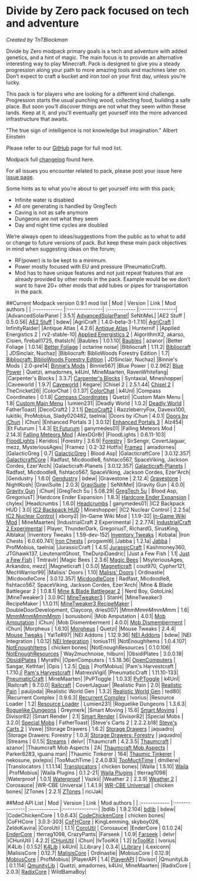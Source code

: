 # Divide by Zero pack focused on tech and adventure
*Created by TnTBlockman*

Divide by Zero modpack primary goals is a tech and adventure with added genetics, and a hint of magic. The main focus is to provide an alternative interesting way to play Minecraft. Pack is designed to give you a steady progression along your path to more amazing tools and machines later on. Don’t expect to craft a bucket and iron tool on your first day, unless you’re lucky.

This pack is for players who are looking for a different kind challenge. Progression starts the usual punching wood, collecting food, building a safe place. But soon you’ll discover things are not what they seem within these lands. Keep at it, and you'll eventually get yourself into the more advanced infrastructure that awaits.

"The true sign of intelligence is not knowledge but imagination."
Albert Einstein

Please refer to our [GitHub](https://github.com/tntblockman/TnTpack-Modpack) page for full mod list.

Modpack full [changelog](https://github.com/tntblockman/TnTpack-Modpack/blob/master/changelog) found here.

For all issues you encounter related to pack, please post your issue here [issue page](https://github.com/tntblockman/TnTpack-Modpack/issues).

Some hints as to what you’re about to get yourself into with this pack;

* Infinite water is disabled 
* All ore generating is handled by GregTech
* Caving is not as safe anymore
* Dungeons are not what they seem
* Day and night time cycles are doubled

We’re always open to ideas/suggestions from the public as to what to add or change to future versions of pack.  But keep these main pack objectives in mind when suggesting ideas on the forum;

* RF(power) is to be kept to a minimum.
* Power mostly focused with EU and pressure (PneumaticCraft).
* Mod has to have unique features and not just repeat features that are already provided by other mods in the pack.        Example would be we don’t want to have 20+ other mods that add tubes or pipes for transportation in the pack. 

##Current Modpack version 0.9.1 mod list
| Mod | Version | Link | Mod authors |
| :------------ |:---------------| :------------ |:---------------|
|AdvancedSolarPanel	| 3.5.1| [AdvancedSolarPanel](http://forum.industrial-craft.net/index.php?page=Thread&postID=27306)| SeNtiMeL|
|AE2 Stuff |	0.5.0.56| [AE2 Stuff](http://minecraft.curseforge.com/mc-mods/225194-ae2-stuff) |	bdew|
|AgriCraft |	1.4.0-beta-3-1.7.10| [AgriCraft](http://minecraft.curseforge.com/mc-mods/225635) |	InfinityRaider|
|Antique Atlas |	4.2.6| [Antique Atlas](http://minecraft.curseforge.com/mc-mods/227795) |	Hunternif |
|Applied Energistics 2 |	rv2-stable-10| [Applied Energistics 2](http://minecraft.curseforge.com/mc-mods/223794) |	AlgorithmX2, akarso, Cisien, fireball1725, thatsIch|
|Baubles |	1.0.1.10| [Baubles](http://www.curse.com/mc-mods/minecraft/227083-baubles) |	azanor|
|Better Foliage |	1.0.14| [Better Foliage](http://minecraft.curseforge.com/mc-mods/228529) |	octarine noise|
|Bibliocraft |	1.11.2| [Bibliocraft](http://minecraft.curseforge.com/mc-mods/228027) |	JDSinclair, Nuchaz|
|Bibliocraft: BiblioWoods Forestry Edition |	1.7| [Bibliocraft: BiblioWoods Forestry Edition](http://minecraft.curseforge.com/mc-mods/228363) |	JDSinclair, Nuchaz|
|Binnie's Mods |	2.0-pre14| [Binnie's Mods](http://minecraft.curseforge.com/mc-mods/223525) |	Binnie567|
|Blue Power |	0.2.962| [Blue Power](http://minecraft.curseforge.com/mc-mods/223099-blue-power) |	Quetzi, amadornes, k4Unl, MineMaarten, RavenWhitefang|
|Carpenter's Blocks |	3.3.7| [Carpenter's Blocks](http://minecraft.curseforge.com/mc-mods/228932-carpenters-blocks) |	Syntaxial, Mineshopper|
|Caveworld |	1.9.7| [Caveworld](http://www.minecraftforum.net/forums/mapping-and-modding/minecraft-mods/2217135-1-7-10-caveworld-adds-the-caveworld-dimension) |	Kegare|
|Chisel 2	| 2.5.1.44| [Chisel 2](http://minecraft.curseforge.com/mc-mods/225236)	| TheCricket26|
|ColorChat |	0.1.37| [ColorChat](http://minecraft.curseforge.com/mc-mods/221276-colorchat) |	k4Unl|
|Compass Coordinates |	0.1.8| [Compass Coordinates](http://minecraft.curseforge.com/mc-mods/231573-compass-coordinates) |	Quetzi|
|Custom Main Menu |	1.8| [Custom Main Menu](http://minecraft.curseforge.com/mc-mods/226406-custom-main-menu) |	lumien231|
|Deadly World |	1.0.2| [Deadly World](http://minecraft.curseforge.com/mc-mods/60098-deadly-world) |	FatherToast|
|DecoCraft2 |	2.1.1| [DecoCraft2](http://minecraft.curseforge.com/mc-mods/79616-decocraft2) |	RazzleberryFox, Davexx100, lukitiki, ProMobius, Slady020482, taelnia|
|Doors by iChun |	4.0.1| [Doors by iChun](http://minecraft.curseforge.com/mc-mods/229070-doors-by-ichun) |	iChun|
|Enhanced Portals 3 |	3.0.12| [Enhanced Portals 3](http://minecraft.curseforge.com/mc-mods/225921-enhanced-portals-3) |	Alz454|
|Et Futurum |	1.4.3| [Et Futurum](http://minecraft.curseforge.com/mc-mods/230114-et-futurum) |	ganymedes01|
|Falling Meteors Mod |	2.14.3| [Falling Meteors Mod](http://minecraft.curseforge.com/mc-mods/66776-falling-meteors-mod) |	AlexDGr8r|
|FloodLights |	0.6.11-103| [FloodLights](http://minecraft.curseforge.com/mc-mods/224728-floodlights) |	Keridos|
|Forestry	| 3.6.9| [Forestry](http://minecraft.curseforge.com/mc-mods/59751-forestry)	| SirSengir, CovertJaguar, mezz, MysteriousAges|
|Framez	| 0.2-32 Hotfix| [Framez](http://minecraft.curseforge.com/mc-mods/76118-framez)	| amadornes|
|GalacticGreg	| 0.7| [GalacticGreg](http://forum.industrial-craft.net/index.php?page=Thread&threadID=11039)	| Blood Asp|
|GalacticraftCore	| 3.0.12.357| [GalacticraftCore](http://micdoodle8.com/mods/galacticraft)	| Radfast, Micdoodle8, fishtaco567, SpaceViking, Jackson Cordes, Ezer'Arch|
|Galacticraft-Planets	| 3.0.12.357| [Galacticraft-Planets](http://micdoodle8.com/mods/galacticraft)	| Radfast, Micdoodle8, fishtaco567, SpaceViking, Jackson Cordes, Ezer'Arch|
|Gendustry	| 1.6.0| [Gendustry](http://minecraft.curseforge.com/mc-mods/70492-gendustry)	| bdew|
|Gravestone	| 2.12.4| [Gravestone](http://minecraft.curseforge.com/mc-mods/62929-gravestone_mod)	| NightKosh|
|GraviSuite	| 2.0.3| [GraviSuite](http://forum.industrial-craft.net/index.php?page=Thread&threadID=6915)	| SeNtiMel|
|Gravity Gun	| 4.0.0| [Gravity Gun](http://minecraft.curseforge.com/mc-mods/229072-gravity-gun)	| iChun|
|GregTech	5u | 5.08.29| [GregTech	5u](http://forum.industrial-craft.net/index.php?page=Thread&threadID=11488) | Blood Asp, GregoriusT|
|Hardcore Ender Expansion	| 1.8.3| [Hardcore Ender Expansion](http://minecraft.curseforge.com/mc-mods/228015-hardcore-ender-expansion)	| chylex|
|Headcrumbs	| 1.6.0| [Headcrumbs](http://minecraft.curseforge.com/mc-mods/222838-headcrumbs)	| ganymedes01|
|IC2 Backpack HUD	| 3.0| [IC2 Backpack HUD](http://forum.industrial-craft.net/index.php?page=Thread&threadID=8495)	| Mineshopper|
|IC2 Nuclear Control	| 2.2.5a| [IC2 Nuclear Control](http://forum.industrial-craft.net/index.php?page=Thread&threadID=10649)	| xbony2|
|In-Game Wiki Mod	| 1.1.9-32| [In-Game Wiki Mod](http://minecraft.curseforge.com/mc-mods/223815-in-game-wiki-mod)	| MineMaarten|
|IndustrialCraft 2 Experimental	| 2.2.774| [IndustrialCraft 2 Experimental](http://forum.industrial-craft.net/index.php?page=Thread&threadID=9843)	| Player, ThunderDark, GregoriusT, RichardG, SirusKing, Alblaka|
|Inventory Tweaks	| 1.59-dev-152| [Inventory Tweaks](http://minecraft.curseforge.com/mc-mods/223094-inventory-tweaks)	| Kobata|
|Iron Chests	| 6.0.60.741| [Iron Chests](http://minecraft.curseforge.com/mc-mods/228756-iron-chests)	| progwml6|
|Jabba	| 1.2.1a| [Jabba](http://minecraft.curseforge.com/mc-mods/73510-jabba)	| ProfMobius, taelnia|
|JurassicCraft	| 1.4.5| [JurassicCraft](http://minecraft.curseforge.com/mc-mods/226719-jurassicraft-2-0-pre-release)	| Kashmoney360, JTGhawk137, LieutenantGhost, TheDurpiDaedric|
|Just a Few Fish	| 1.1| [Just a Few Fish](http://minecraft.curseforge.com/mc-mods/235261-just-a-few-fish)	| Tmtravlr|
|Magic Bees	| 2.3.6| [Magic Bees](http://minecraft.curseforge.com/mc-mods/65764-magic-bees)	| MsyteriousAges, Arkandos, mezz|
|Magneticraft	| 0.5.0| [Magneticraft](http://minecraft.curseforge.com/mc-mods/224808-magneticraft)	| cout970, Cypher121, MechWarrior99|
|Malisis' Doors	| 1.10| [Malisis' Doors](http://minecraft.curseforge.com/mc-mods/223891-malisisdoors)	| Ordinastie|
|MicdoodleCore	| 3.0.12.357| [MicdoodleCore](http://micdoodle8.com/mods/galacticraft)	| Radfast, Micdoodle8, fishtaco567, SpaceViking, Jackson Cordes, Ezer'Arch|
|Mine & Blade Battlegear 2	| 1.0.8.1| [Mine & Blade Battlegear 2](http://minecraft.curseforge.com/mc-mods/59710-mb-battlegear-2)	| Nerd Boy, GotoLink|
|MineTweaker3	| 3.0.9C| [MineTweaker3](http://minecraft.curseforge.com/mc-mods/224029-minetweaker3)	| StanH|
|MineTweaker3 RecipeMaker	| 1.1.0.11| [MineTweaker3 RecipeMaker](http://minecraft.curseforge.com/mc-mods/226294-minetweaker-recipemaker)	| DoubleDoorDevelopment, Claycorp, dries007|
|MmmMmmMmmMmm	| 1.6| [MmmMmmMmmMmm](http://minecraft.curseforge.com/mc-mods/225738-mmmmmmmmmmmm)	| bonusboni|
|Mob Amputation	| 4.0.1| [Mob Amputation](http://minecraft.curseforge.com/mc-mods/229105-mob-amputation)	| iChun|
|Mob Dismemberment	| 4.0.0| [Mob Dismemberment](http://minecraft.curseforge.com/mc-mods/229067-mob-dismemberment)	| iChun|
|Morpheus	| 1.6.10| [Morpheus](http://minecraft.curseforge.com/mc-mods/69118-morpheus)	| Quetzi|
|Mouse Tweaks	| 2.4.4| [Mouse Tweaks](http://minecraft.curseforge.com/mc-mods/60089-mouse-tweaks)	| YalTeR97|
|NEI Addons	| 1.12.9.36| [NEI Addons](http://minecraft.curseforge.com/mc-mods/63352-nei-addons)	| bdew|
|NEI Integration	| 1.0.12| [NEI Integration](http://minecraft.curseforge.com/mc-mods/225251-nei-integration)	| tonius111|
|NotEnoughItems	| 1.0.4.107| [NotEnoughItems](http://minecraft.curseforge.com/mc-mods/222211-notenoughitems)	| chicken bones|
|NotEnoughResources	| 0.1.0.106| [NotEnoughResources](http://minecraft.curseforge.com/mc-mods/225815-notenoughresources)	| Way2muchnoise, hilburn|
|ObsidiPlates	| 3.0.0.18| [ObsidiPlates](http://minecraft.curseforge.com/mc-mods/59769-obsidiplates)	| Myrathi|
|OpenComputers	| 1.5.18.36| [OpenComputers](http://minecraft.curseforge.com/mc-mods/223008-opencomputers)	| Sangar, Kethtar|
|Opis	| 1.2.5| [Opis](http://minecraft.curseforge.com/mc-mods/73832-opis)	| ProfMobius|
|Pam's Harvestcraft	| 1.7.10.j| [Pam's Harvestcraft](http://minecraft.curseforge.com/mc-mods/221857-pams-harvestcraft)	| MatrexsVigil|
|PneumaticCraft	| 1.11.10-133| [PneumaticCraft](http://minecraft.curseforge.com/mc-mods/224125-pneumaticcraft)	| MineMaarten|
|PvPToggle	| 1.0.33| [PvPToggle](http://minecraft.curseforge.com/mc-mods/223394-pvptoggle)	| k4Unl|
|Railcraft	| 9.7.0.0| [Railcraft](http://minecraft.curseforge.com/mc-mods/51195-railcraft)	| CovertJaguar|
|Realistic Pain	| 2.0| [Realistic Pain](http://minecraft.curseforge.com/mc-mods/75541-realistic-pain)	| pauljoda|
|Realistic World Gen	| 1.3.2| [Realistic World Gen](http://www.minecraftforum.net/forums/mapping-and-modding/minecraft-mods/1281910-teds-world-gen-mods-realistic-world-gen-alpha-1-3)	| ted80|
|Recurrent Complex	| 0.9.6.3| [Recurrent Complex](http://minecraft.curseforge.com/mc-mods/223150-recurrent-complex)	| Ivorius|
|Resource Loader	| 1.2| [Resource Loader](http://minecraft.curseforge.com/mc-mods/226447-resource-loader)	| Lumien231|
|Roguelike Dungeons	| 1.3.6.3| [Roguelike Dungeons](http://minecraft.curseforge.com/mc-mods/221585-roguelike-dungeons)	| Greymerk|
|Smart Moving	| 15.6| [Smart Moving](http://minecraft.curseforge.com/mc-mods/229858-smart-moving)	| Divisor82|
|Smart Render	| 2.1| [Smart Render](http://minecraft.curseforge.com/mc-mods/229857-smart-render)	| Divisor82|
|Special Mobs	| 3.2.0| [Special Mobs](http://minecraft.curseforge.com/mc-mods/59968-special-mobs)	| FatherToast|
|Steve's Carts 2	| 2.2.2.b18| [Steve's Carts 2](http://minecraft.curseforge.com/mc-mods/228625-steves-carts-2)	| Vswe|
|Storage Drawers	| 1.6.2| [Storage Drawers](http://minecraft.curseforge.com/mc-mods/223852-storage-drawers)	| jaquadro|
|Storage Drawers: Forestry	| 1.0.3| [Storage Drawers: Forestry](http://minecraft.curseforge.com/mc-mods/231147-storage-drawers-forestry-pack)	| jaquadro|
|Streams	| 0.1.5| [Streams](http://minecraft.curseforge.com/mc-mods/229769-streams)	| delvr|
|Thaumcraft	| 4.2.3.5| [Thaumcraft](http://minecraft.curseforge.com/mc-mods/223628-thaumcraft)	| azanor|
|Thaumcraft Mob Aspects	| 2A| [Thaumcraft Mob Aspects](http://minecraft.curseforge.com/mc-mods/221389-thaumcraft-mob-aspects)	| Parker8283, iguana man|
|Thaumic Tinkerer	| 164| [Thaumic Tinkerer](http://minecraft.curseforge.com/mc-mods/75598-thaumic-tinkerer)	| nekosune, pixlepix|
|TooMuchTime	| 2.4.0.B3| [TooMuchTime](http://minecraft.curseforge.com/mc-mods/222463-toomuchtime)	| dmillerw|
|Translocators	| 1.1.1.14| [Translocators](http://minecraft.curseforge.com/mc-mods/229318-translocators)	| chicken bones|
|Waila	| 1.5.10| [Waila](http://minecraft.curseforge.com/mc-mods/73488-waila)	| ProfMobius|
|Waila Plugins	| 0.1.2-21| [Waila Plugins](http://minecraft.curseforge.com/mc-mods/226119-waila-plugins)	| tterrag1098|
|Waterproof	| 1.0.1| [Waterproof](http://minecraft.curseforge.com/mc-mods/231879-waterproof)	| Vazkii|
|Weather 2	| 2.3.9| [Weather 2](http://coros.us/mods/weather2)	| Corosauce|
|WR-CBE Universal	| 1.4.1.9| [WR-CBE Universal](http://minecraft.curseforge.com/mc-mods/229314-wr-cbe-universal)	| chicken bones|
|ZTones	| 2.2.1| [ZTones](http://minecraft.curseforge.com/mc-mods/224369-ztones)	| riciJak|

##Mod API List
| Mod | Version | Link | Mod authors |
| :------------ |:---------------| :------------ |:---------------|	
|bdlib	| 1.9.2.104| [bdlib](http://minecraft.curseforge.com/mc-mods/70496-bdlib)	| bdew|
|CodeChickenCore	| 1.0.6.43| [CodeChickenCore](http://minecraft.curseforge.com/mc-mods/222213-codechickencore)	| chicken bones|
|CoFHCore	| 3.0.3-303| [CoFHCore](http://www.curse.com/mc-mods/minecraft/cofhcore)	| KingLemming, skyboy026, ZeldoKavira|
|CoroUtil	| 1.1.1| [CoroUtil](http://coros.us/mods/coroutil)	| Corosauce|
|EnderCore	| 0.1.0.24| [EnderCore](http://www.curse.com/mc-mods/minecraft/231868-endercore)	| tterrag1098, CrazyPants|
|Farseek	| 1.0.9| [Farseek](http://minecraft.curseforge.com/mc-mods/229708-farseek)	| delvr|
|iCHunUtil	| 4.2.2| [iCHunUtil](http://minecraft.curseforge.com/mc-mods/229060-ichunutil)	| iChun|
|IvToolKit	| 1.2| [IvToolKit](http://minecraft.curseforge.com/mc-mods/224535-ivtoolkit)	| Ivorius|
|K4Lib	| 0.1.52| [K4Lib](http://minecraft.curseforge.com/mc-mods/224740-k4lib)	| k4Unl|
|LLibrary	| 0.3.4| [LLibrary](http://minecraft.curseforge.com/mc-mods/230798-llibrary)	| iLexiconn|
|MalisisCore	| 0.12.7| [MalisisCore](http://minecraft.curseforge.com/mc-mods/223896-malisiscore)	| Ordinastie|
|MobiusCore	| 0.12.9| [MobiusCore](http://minecraft.curseforge.com/mc-mods/76734-mobiuscore)	| ProfMobius|
|PlayerAPI	| 1.4| [PlayerAPI](http://minecraft.curseforge.com/mc-mods/228969-player-api)	| Divisor|
|QmunityLib	| 0.1.114| [QmunityLib](http://minecraft.curseforge.com/mc-mods/224785-qmunitylib)	| Quetzi, amadornes, k4Unl, MineMaarten|
|RadixCore	| 2.0.3| [RadixCore](http://minecraft.curseforge.com/mc-mods/77286-radixcore)	| WildBamaBoy|


